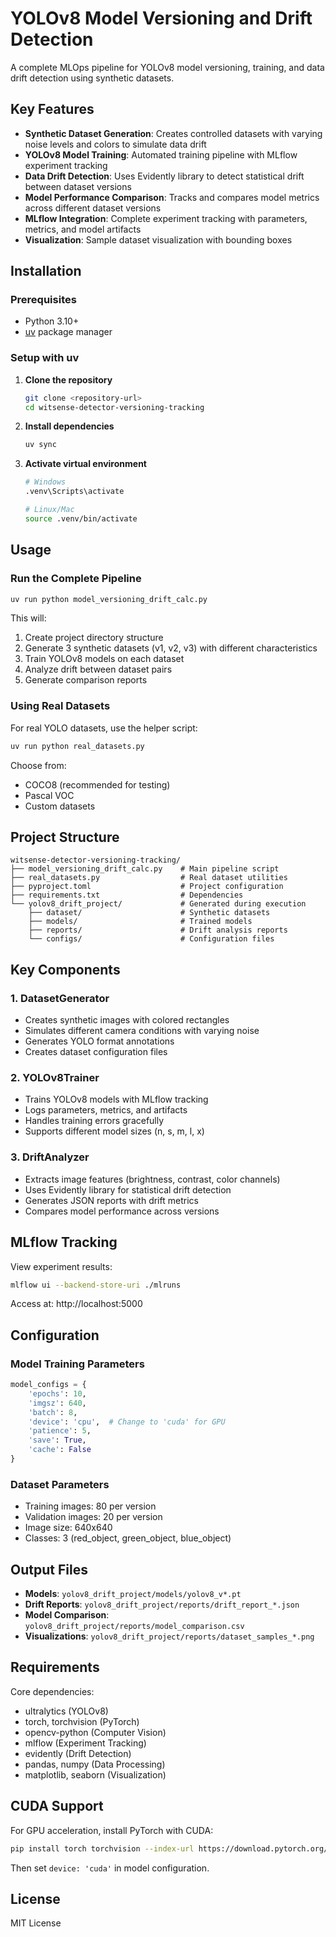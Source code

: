 # YOLOv8 Model Versioning and Drift Detection

A complete MLOps pipeline for YOLOv8 model versioning, training, and data drift detection using synthetic datasets.

## Key Features

- **Synthetic Dataset Generation**: Creates controlled datasets with varying noise levels and colors to simulate data drift
- **YOLOv8 Model Training**: Automated training pipeline with MLflow experiment tracking
- **Data Drift Detection**: Uses Evidently library to detect statistical drift between dataset versions
- **Model Performance Comparison**: Tracks and compares model metrics across different dataset versions
- **MLflow Integration**: Complete experiment tracking with parameters, metrics, and model artifacts
- **Visualization**: Sample dataset visualization with bounding boxes

## Installation

### Prerequisites
- Python 3.10+
- [uv](https://docs.astral.sh/uv/) package manager

### Setup with uv

1. **Clone the repository**
   ```bash
   git clone <repository-url>
   cd witsense-detector-versioning-tracking
   ```

2. **Install dependencies**
   ```bash
   uv sync
   ```

3. **Activate virtual environment**
   ```bash
   # Windows
   .venv\Scripts\activate
   
   # Linux/Mac
   source .venv/bin/activate
   ```

## Usage

### Run the Complete Pipeline

```bash
uv run python model_versioning_drift_calc.py
```

This will:
1. Create project directory structure
2. Generate 3 synthetic datasets (v1, v2, v3) with different characteristics
3. Train YOLOv8 models on each dataset
4. Analyze drift between dataset pairs
5. Generate comparison reports

### Using Real Datasets

For real YOLO datasets, use the helper script:

```bash
uv run python real_datasets.py
```

Choose from:
- COCO8 (recommended for testing)
- Pascal VOC
- Custom datasets

## Project Structure

```
witsense-detector-versioning-tracking/
├── model_versioning_drift_calc.py    # Main pipeline script
├── real_datasets.py                  # Real dataset utilities
├── pyproject.toml                    # Project configuration
├── requirements.txt                  # Dependencies
└── yolov8_drift_project/             # Generated during execution
    ├── dataset/                      # Synthetic datasets
    ├── models/                       # Trained models
    ├── reports/                      # Drift analysis reports
    └── configs/                      # Configuration files
```

## Key Components

### 1. DatasetGenerator
- Creates synthetic images with colored rectangles
- Simulates different camera conditions with varying noise
- Generates YOLO format annotations
- Creates dataset configuration files

### 2. YOLOv8Trainer
- Trains YOLOv8 models with MLflow tracking
- Logs parameters, metrics, and artifacts
- Handles training errors gracefully
- Supports different model sizes (n, s, m, l, x)

### 3. DriftAnalyzer
- Extracts image features (brightness, contrast, color channels)
- Uses Evidently library for statistical drift detection
- Generates JSON reports with drift metrics
- Compares model performance across versions

## MLflow Tracking

View experiment results:
```bash
mlflow ui --backend-store-uri ./mlruns
```

Access at: http://localhost:5000

## Configuration

### Model Training Parameters
```python
model_configs = {
    'epochs': 10,
    'imgsz': 640,
    'batch': 8,
    'device': 'cpu',  # Change to 'cuda' for GPU
    'patience': 5,
    'save': True,
    'cache': False
}
```

### Dataset Parameters
- Training images: 80 per version
- Validation images: 20 per version
- Image size: 640x640
- Classes: 3 (red_object, green_object, blue_object)

## Output Files

- **Models**: `yolov8_drift_project/models/yolov8_v*.pt`
- **Drift Reports**: `yolov8_drift_project/reports/drift_report_*.json`
- **Model Comparison**: `yolov8_drift_project/reports/model_comparison.csv`
- **Visualizations**: `yolov8_drift_project/reports/dataset_samples_*.png`

## Requirements

Core dependencies:
- ultralytics (YOLOv8)
- torch, torchvision (PyTorch)
- opencv-python (Computer Vision)
- mlflow (Experiment Tracking)
- evidently (Drift Detection)
- pandas, numpy (Data Processing)
- matplotlib, seaborn (Visualization)

## CUDA Support

For GPU acceleration, install PyTorch with CUDA:
```bash
pip install torch torchvision --index-url https://download.pytorch.org/whl/cu121
```

Then set `device: 'cuda'` in model configuration.

## License

MIT License